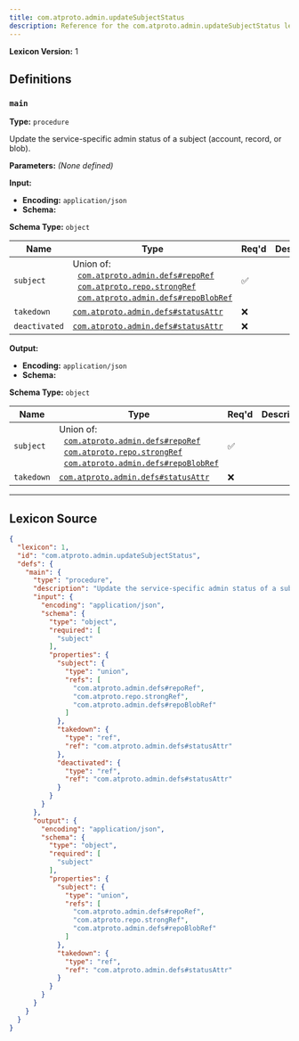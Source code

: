 ```yaml
---
title: com.atproto.admin.updateSubjectStatus
description: Reference for the com.atproto.admin.updateSubjectStatus lexicon
---
```

**Lexicon Version:** 1

## Definitions

<a name="main"></a>
### `main`

**Type:** `procedure`

Update the service-specific admin status of a subject (account, record, or blob).

**Parameters:** _(None defined)_

**Input:**

- **Encoding:** `application/json`
- **Schema:**

**Schema Type:** `object`

| Name | Type | Req'd  | Description | Constraints |
|------|------|----------|-------------|-------------|
| `subject` | Union of:<br/>&nbsp;&nbsp;[`com.atproto.admin.defs#repoRef`](lexicons/com/atproto/admin/defs#repoRef)<br/>&nbsp;&nbsp;[`com.atproto.repo.strongRef`](lexicons/com/atproto/repo/strongref#undefined)<br/>&nbsp;&nbsp;[`com.atproto.admin.defs#repoBlobRef`](lexicons/com/atproto/admin/defs#repoBlobRef) | ✅  |  |  |
| `takedown` | [`com.atproto.admin.defs#statusAttr`](lexicons/com/atproto/admin/defs#statusAttr) | ❌  |  |  |
| `deactivated` | [`com.atproto.admin.defs#statusAttr`](lexicons/com/atproto/admin/defs#statusAttr) | ❌  |  |  |
**Output:**

- **Encoding:** `application/json`
- **Schema:**

**Schema Type:** `object`

| Name | Type | Req'd  | Description | Constraints |
|------|------|----------|-------------|-------------|
| `subject` | Union of:<br/>&nbsp;&nbsp;[`com.atproto.admin.defs#repoRef`](lexicons/com/atproto/admin/defs#repoRef)<br/>&nbsp;&nbsp;[`com.atproto.repo.strongRef`](lexicons/com/atproto/repo/strongref#undefined)<br/>&nbsp;&nbsp;[`com.atproto.admin.defs#repoBlobRef`](lexicons/com/atproto/admin/defs#repoBlobRef) | ✅  |  |  |
| `takedown` | [`com.atproto.admin.defs#statusAttr`](lexicons/com/atproto/admin/defs#statusAttr) | ❌  |  |  |

---

## Lexicon Source
```json
{
  "lexicon": 1,
  "id": "com.atproto.admin.updateSubjectStatus",
  "defs": {
    "main": {
      "type": "procedure",
      "description": "Update the service-specific admin status of a subject (account, record, or blob).",
      "input": {
        "encoding": "application/json",
        "schema": {
          "type": "object",
          "required": [
            "subject"
          ],
          "properties": {
            "subject": {
              "type": "union",
              "refs": [
                "com.atproto.admin.defs#repoRef",
                "com.atproto.repo.strongRef",
                "com.atproto.admin.defs#repoBlobRef"
              ]
            },
            "takedown": {
              "type": "ref",
              "ref": "com.atproto.admin.defs#statusAttr"
            },
            "deactivated": {
              "type": "ref",
              "ref": "com.atproto.admin.defs#statusAttr"
            }
          }
        }
      },
      "output": {
        "encoding": "application/json",
        "schema": {
          "type": "object",
          "required": [
            "subject"
          ],
          "properties": {
            "subject": {
              "type": "union",
              "refs": [
                "com.atproto.admin.defs#repoRef",
                "com.atproto.repo.strongRef",
                "com.atproto.admin.defs#repoBlobRef"
              ]
            },
            "takedown": {
              "type": "ref",
              "ref": "com.atproto.admin.defs#statusAttr"
            }
          }
        }
      }
    }
  }
}
```
